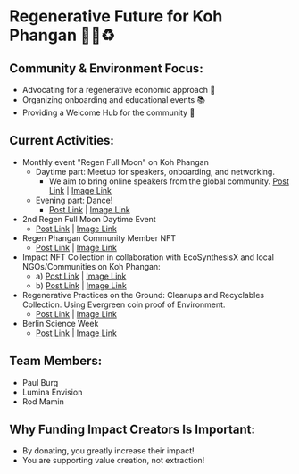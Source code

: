 # Regenerative Future for Koh Phangan 🌴💚♻️

## Community & Environment Focus:
- Advocating for a regenerative economic approach 🌱
- Organizing onboarding and educational events 📚
- Providing a Welcome Hub for the community 🤝

## Current Activities:
- Monthly event "Regen Full Moon" on Koh Phangan
  - Daytime part: Meetup for speakers, onboarding, and networking.
    - We aim to bring online speakers from the global community. [Post Link](https://x.com/refiphangan/status/1707329439791771713?) | [Image Link](https://bafybeieeiwysg5ufoiahud25zqqa5qdn4g2s4a4zcjwtmp4rjlx4fohtqi.ipfs.w3s.link/IMG_9369.jpeg)
  - Evening part: Dance!
    - [Post Link](https://x.com/refiphangan/status/1707674534990795158?) | [Image Link](https://bafybeid5jxtl5lprooz7jrfrbkhywe7lawzvniw5srkes7mqhwtcgddc6u.ipfs.w3s.link/IMG_9368.jpeg)
- 2nd Regen Full Moon Daytime Event
  - [Post Link](https://x.com/PaulBurg_/status/1718813390242795977?s) | [Image Link](https://bafybeiabbmrk3h2nxn4vx3pll6oqul67sf54ria4finnmnddgbdepnng5u.ipfs.w3s.link/IMG_9365.jpeg)
- Regen Phangan Community Member NFT
  - [Post Link](https://x.com/refiphangan/status/1718451063819530305?s=46&t=5VQQIz8HA0Yf7tgLe5R0WA) | [Image Link](https://bafybeidowdou2zr7whw76vh6wamxycanndtn5z2nxjo3ve3eqcomsup7si.ipfs.w3s.link/IMG_9358.jpeg)
- Impact NFT Collection in collaboration with EcoSynthesisX and local NGOs/Communities on Koh Phangan:
  - a) [Post Link](https://x.com/luminaenvision/status/1719739900139090381?s=46&t=5VQQIz8HA0Yf7tgLe5R0WA) | [Image Link](https://bafybeihn74x6gmoyqnol74l64c4lj32kabepxguqeut6zzcy24q2oghegq.ipfs.w3s.link/IMG_9362.jpeg)
  - b) [Post Link](https://x.com/luminaenvision/status/1720050141774959029?s=46&t=5VQQIz8HA0Yf7tgLe5R0WA) | [Image Link](https://bafybeigsspectnsxjutghqqc23txabq4t6i3a2hwcddbg4l2xvzxfkeymi.ipfs.w3s.link/IMG_9363.jpeg)
- Regenerative Practices on the Ground: Cleanups and Recyclables Collection. Using Evergreen coin proof of Environment.
  - [Post Link](https://x.com/refiphangan/status/1710514940195536980?) | [Image Link](https://bafybeibyjktvdaati2tay3sbrd5l6yfdbqhzabcdpoddbpszgoiu5loq6a.ipfs.w3s.link/IMG_9356.jpeg)
- Berlin Science Week
  - [Post Link](https://x.com/greenpillger/status/1719340045541179506?) | [Image Link](https://bafybeievtxdk734eafziol7ild7v74lzlwv5jaayfpdv223ror4gdjrona.ipfs.w3s.link/IMG_9357.jpeg)

## Team Members:
- Paul Burg
- Lumina Envision
- Rod Mamin

## Why Funding Impact Creators Is Important:
- By donating, you greatly increase their impact!
- You are supporting value creation, not extraction!
